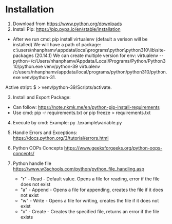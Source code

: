 # Installation

1. Download from https://www.python.org/downloads
2. Install Pip: https://pip.pypa.io/en/stable/installation
  - After we run cmd:  pip install virtualenv (default a verison will be installed)
  We will have a path of package:  c:\users\nhanphamv\appdata\local\programs\python\python310\lib\site-packages (20.14.1)
  We can create multiple version for env:
  virtualenv --python=/c/Users/nhanphamv/Appdata/Local/Programs/Python/Python310/python.exe venv/python-39
  virtualenv /c/users/nhanphamv/appdata/local/programs/python/python310/python.exe venv/python-31.

  Active stript: $ > venv/python-39/Scripts/activate.

3. Install and Export Package:
  - Can follow: https://note.nkmk.me/en/python-pip-install-requirements
  - Use cmd: pip -r requirements.txt or pip freeze > requirements.txt

4. Execute by cmd:
   Example: py .\example\variable.py

5. Handle Errors and Exceptions:
   https://docs.python.org/3/tutorial/errors.html

6. Python OOPs Concepts
https://www.geeksforgeeks.org/python-oops-concepts/

7. Python handle file
   https://www.w3schools.com/python/python_file_handling.asp
   - "r" - Read - Default value. Opens a file for reading, error if the file does not exist
   - "a" - Append - Opens a file for appending, creates the file if it does not exist
   - "w" - Write - Opens a file for writing, creates the file if it does not exist
   - "x" - Create - Creates the specified file, returns an error if the file exists 
